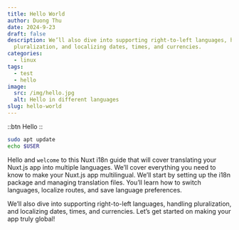 ```yaml
---
title: Hello World
author: Duong Thu
date: 2024-9-23
draft: false
description: We’ll also dive into supporting right-to-left languages, handling
  pluralization, and localizing dates, times, and currencies.
categories:
  - linux
tags:
  - test
  - hello
image:
  src: /img/hello.jpg
  alt: Hello in different languages
slug: hello-world
---
```


::btn
Hello
::

```bash
sudo apt update
echo $USER
```

Hello and `welcome` to this Nuxt i18n guide that will cover translating your Nuxt.js app into multiple languages. We’ll cover everything you need to know to make your Nuxt.js app multilingual. We’ll start by setting up the i18n package and managing translation files. You’ll learn how to switch languages, localize routes, and save language preferences.

We’ll also dive into supporting right-to-left languages, handling pluralization, and localizing dates, times, and currencies. Let’s get started on making your app truly global!
